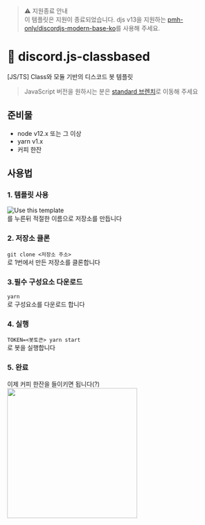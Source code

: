 > :warning: 지원종료 안내\
> 이 템플릿은 지원이 종료되었습니다. djs v13을 지원하는 [pmh-only/discordjs-modern-base-ko](https://github.com/pmh-only/discordjs-modern-base-ko)를 사용해 주세요.


# 🧾 discord.js-classbased
[JS/TS] Class와 모듈 기반의 디스코드 봇 템플릿

> JavaScript 버전을 원하시는 분은 [standard 브렌치](https://github.com/TotalTemplates/discord.js-classbased/tree/standard)로 이동해 주세요

## 준비물
* node v12.x 또는 그 이상
* yarn v1.x
* 커피 한잔

## 사용법
### 1. 템플릿 사용
![Use this template](https://cdn.trinets.xyz/d/aIpFRn8llH.png)\
를 누른뒤 적절한 이름으로 저장소를 만듭니다

### 2. 저장소 클론
```git clone <저장소 주소>```\
로 1번에서 만든 저장소를 클론합니다

### 3.필수 구성요소 다운로드
```yarn```\
로 구성요소를 다운로드 합니다

### 4. 실행
```TOKEN=<봇토큰> yarn start```\
로 봇을 실행합니다

### 5. 완료
이제 커피 한잔을 들이키면 됩니다(?)
<image width=300px src=https://media.giphy.com/media/9UZZebsksF6ioNLpcl/giphy.gif>
